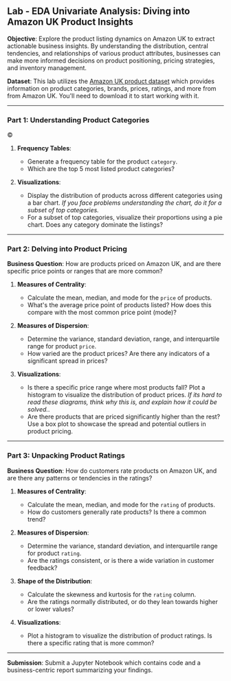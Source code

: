 ## Lab - EDA Univariate Analysis: Diving into Amazon UK Product Insights

**Objective**: Explore the product listing dynamics on Amazon UK to extract actionable business insights. By understanding the distribution, central tendencies, and relationships of various product attributes, businesses can make more informed decisions on product positioning, pricing strategies, and inventory management.

**Dataset**: This lab utilizes the [Amazon UK product dataset](https://www.kaggle.com/datasets/asaniczka/uk-optimal-product-price-prediction/)
which provides information on product categories, brands, prices, ratings, and more from from Amazon UK. You'll need to download it to start working with it.


---

### Part 1: Understanding Product Categories

©

1. **Frequency Tables**:
    - Generate a frequency table for the product `category`.
    - Which are the top 5 most listed product categories?

2. **Visualizations**:
    - Display the distribution of products across different categories using a bar chart. *If you face problems understanding the chart, do it for a subset of top categories.*
    - For a subset of top categories, visualize their proportions using a pie chart. Does any category dominate the listings?

---

### Part 2: Delving into Product Pricing

**Business Question**: How are products priced on Amazon UK, and are there specific price points or ranges that are more common?

1. **Measures of Centrality**:
    - Calculate the mean, median, and mode for the `price` of products.
    - What's the average price point of products listed? How does this compare with the most common price point (mode)?

2. **Measures of Dispersion**:
    - Determine the variance, standard deviation, range, and interquartile range for product `price`.
    - How varied are the product prices? Are there any indicators of a significant spread in prices?

3. **Visualizations**:
    - Is there a specific price range where most products fall? Plot a histogram to visualize the distribution of product prices. *If its hard to read these diagrams, think why this is, and explain how it could be solved.*.
    - Are there products that are priced significantly higher than the rest? Use a box plot to showcase the spread and potential outliers in product pricing. 

---

### Part 3: Unpacking Product Ratings

**Business Question**: How do customers rate products on Amazon UK, and are there any patterns or tendencies in the ratings?

1. **Measures of Centrality**:
    - Calculate the mean, median, and mode for the `rating` of products.
    - How do customers generally rate products? Is there a common trend?

2. **Measures of Dispersion**:
    - Determine the variance, standard deviation, and interquartile range for product `rating`.
    - Are the ratings consistent, or is there a wide variation in customer feedback?

3. **Shape of the Distribution**:
    - Calculate the skewness and kurtosis for the `rating` column. 
    - Are the ratings normally distributed, or do they lean towards higher or lower values?

4. **Visualizations**:
    - Plot a histogram to visualize the distribution of product ratings. Is there a specific rating that is more common?

---

**Submission**: Submit a Jupyter Notebook which contains code and a business-centric report summarizing your findings. 

